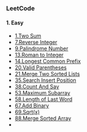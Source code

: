 ### LeetCode

#### 1. Easy

* [1.Two Sum](https://github.com/cicifang/LeetCode/blob/master/1.Two%20Sum.md)
* [7.Reverse Integer](https://github.com/cicifang/LeetCode/blob/master/7.Reverse%20Integer.md)
* [9.Palindrome Number](https://github.com/cicifang/LeetCode/blob/master/7.Palindrome%20Number.md)
* [13.Roman to Integer](https://github.com/cicifang/LeetCode/blob/master/13.Roman%20to%20Integer.md)
* [14.Longest Common Prefix](https://github.com/cicifang/LeetCode/blob/master/14.Longest%20Common%20Prefix.md)
* [20.Valid Parentheses](https://github.com/cicifang/LeetCode/blob/master/[20.Valid%20Parentheses.md)
* [21.Merge Two Sorted Lists](https://github.com/cicifang/LeetCode/blob/master/21.Merge%20Two%20Sorted%20Lists.md)
* [35.Search Insert Position](https://github.com/cicifang/LeetCode/blob/master/35.Search%20Insert%20Position.md)
* [38.Count And Say](https://github.com/cicifang/LeetCode/blob/master/35.Count%20And%20Say.md)
* [53.Maximum Subarray](https://github.com/cicifang/LeetCode/blob/master/53.Maximum%20Subarray.md)
* [58.Length of Last Word](https://github.com/cicifang/LeetCode/blob/master/58.Length%20of%20Last%20Word.md)
* [67.Add Binary](https://github.com/cicifang/LeetCode/blob/master/67.Add%20Binary.md)
* [69.Sqrt(x)](https://github.com/cicifang/LeetCode/blob/master/69.Sqrt(x).md)
* [88.Merge Sorted Array](https://github.com/cicifang/LeetCode/blob/master/88.Merge%20Sorted%20Array.md)
* ​


